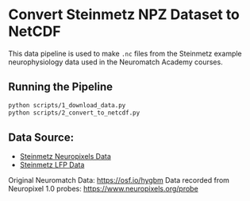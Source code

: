# Convert Steinmetz NPZ Dataset to NetCDF

This data pipeline is used to make `.nc` files from the Steinmetz example neurophysiology data used in the Neuromatch Academy courses.

## Running the Pipeline

```bash
python scripts/1_download_data.py 
python scripts/2_convert_to_netcdf.py
```

## Data Source:

  - [Steinmetz Neuropixels Data](https://github.com/NeuromatchAcademy/course-content/blob/main/projects/neurons/load_steinmetz_extra.ipynb)
  - [Steinmetz LFP Data](https://github.com/NeuromatchAcademy/course-content/blob/main/projects/neurons/load_steinmetz_extra.ipynb)


  Original Neuromatch Data: https://osf.io/hygbm
  Data recorded from Neuropixel 1.0 probes: https://www.neuropixels.org/probe